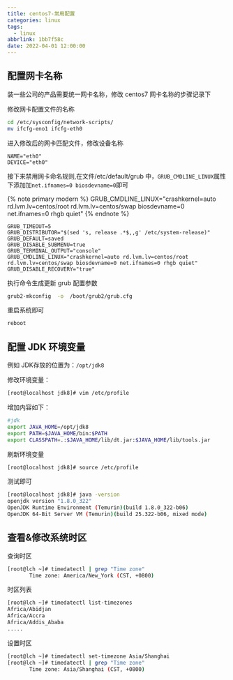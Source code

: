 ```yaml
---
title: centos7-常用配置
categories: linux
tags:
  - linux
abbrlink: 1bb7f58c
date: 2022-04-01 12:00:00
---
```

## 配置网卡名称

装一些公司的产品需要统一网卡名称，修改 centos7 网卡名称的步骤记录下

修改网卡配置文件的名称

```sh
cd /etc/sysconfig/network-scripts/
mv ifcfg-eno1 ifcfg-eth0
```

进入修改后的网卡匹配文件，修改设备名称

```properties
NAME="eth0"
DEVICE="eth0"
```

接下来禁用网卡命名规则,在文件/etc/default/grub 中，`GRUB_CMDLINE_LINUX`属性下添加加`net.ifnames=0 biosdevname=0`即可

{% note primary modern %}
GRUB_CMDLINE_LINUX="crashkernel=auto rd.lvm.lv=centos/root rd.lvm.lv=centos/swap biosdevname=0 net.ifnames=0 rhgb quiet"
{% endnote %}

```properties
GRUB_TIMEOUT=5
GRUB_DISTRIBUTOR="$(sed 's, release .*$,,g' /etc/system-release)"
GRUB_DEFAULT=saved
GRUB_DISABLE_SUBMENU=true
GRUB_TERMINAL_OUTPUT="console"
GRUB_CMDLINE_LINUX="crashkernel=auto rd.lvm.lv=centos/root rd.lvm.lv=centos/swap biosdevname=0 net.ifnames=0 rhgb quiet"
GRUB_DISABLE_RECOVERY="true"
```

执行命令生成更新 grub 配置参数

```sh
grub2-mkconfig  -o  /boot/grub2/grub.cfg
```

重启系统即可

```sh
reboot
```



## 配置 JDK 环境变量

例如 JDK存放的位置为：`/opt/jdk8`

修改环境变量：

```bash
[root@localhost jdk8]# vim /etc/profile
```

增加内容如下：

```bash
#jdk
export JAVA_HOME=/opt/jdk8
export PATH=$JAVA_HOME/bin:$PATH
export CLASSPATH=.:$JAVA_HOME/lib/dt.jar:$JAVA_HOME/lib/tools.jar
```

刷新环境变量

```bash
[root@localhost jdk8]# source /etc/profile
```

测试即可

```bash
[root@localhost jdk8]# java -version
openjdk version "1.8.0_322"
OpenJDK Runtime Environment (Temurin)(build 1.8.0_322-b06)
OpenJDK 64-Bit Server VM (Temurin)(build 25.322-b06, mixed mode)
```



## 查看&修改系统时区

查询时区

```bash
[root@lch ~]# timedatectl | grep "Time zone"
       Time zone: America/New_York (CST, +0800)
```

时区列表

```bash
[root@lch ~]# timedatectl list-timezones
Africa/Abidjan
Africa/Accra
Africa/Addis_Ababa
.....
```

设置时区

```bash
[root@lch ~]# timedatectl set-timezone Asia/Shanghai
[root@lch ~]# timedatectl | grep "Time zone"
       Time zone: Asia/Shanghai (CST, +0800)
```



